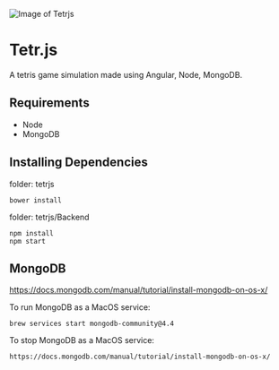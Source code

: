 ![Image of Tetrjs](https://github.com/stevenjing/tetrjs/blob/master/client/tetr.png)

# Tetr.js
A tetris game simulation made using Angular, Node, MongoDB.

## Requirements
- Node
- MongoDB

## Installing Dependencies
folder: tetrjs
```
bower install
```

folder: tetrjs/Backend
```
npm install
npm start
```

## MongoDB
https://docs.mongodb.com/manual/tutorial/install-mongodb-on-os-x/

To run MongoDB as a MacOS service:
```
brew services start mongodb-community@4.4
```

To stop MongoDB as a MacOS service:
```
https://docs.mongodb.com/manual/tutorial/install-mongodb-on-os-x/
```
